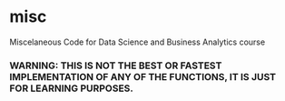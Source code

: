 # misc
Miscelaneous Code for Data Science and Business Analytics course

### WARNING: THIS IS NOT THE BEST OR FASTEST IMPLEMENTATION OF ANY OF THE FUNCTIONS, IT IS JUST FOR LEARNING PURPOSES.
